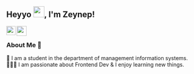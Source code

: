
## Heyyo <img src="https://github.com/TheDudeThatCode/TheDudeThatCode/blob/master/Assets/Hi.gif" width="29px">, I'm Zeynep!

<a href="https://www.linkedin.com/in/zeynep-kambur-b71512192/">
  <img align="left" width="24px" src="https://cdn.jsdelivr.net/npm/simple-icons@v3/icons/linkedin.svg"  />
</a>

<a href="mailto:zeynepkambur@icloud.com">
  <img align="left" width="26px" src="https://cdn.jsdelivr.net/npm/simple-icons@v3/icons/gmail.svg" />
</a>
<br/>

### About Me 🚀
🌱 I am a student in the department of management information systems. </br>
👩🏻‍💻  I am passionate about Frontend Dev & I enjoy learning new things. </br>
